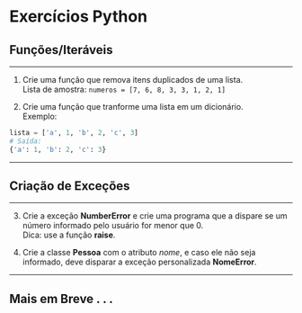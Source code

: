 # Exercícios Python

## Funções/Iteráveis

---

1. Crie uma função que remova itens duplicados de uma lista.
   <br>Lista de amostra: `numeros = [7, 6, 8, 3, 3, 1, 2, 1]`

2. Crie uma função que tranforme uma lista em um dicionário.
   <br>Exemplo:

```Python
lista = ['a', 1, 'b', 2, 'c', 3]
# Saída:
{'a': 1, 'b': 2, 'c': 3}
```

---

## Criação de Exceções

---

3. Crie a exceção **NumberError** e crie uma programa que a dispare se um número informado pelo usuário for menor que 0.
   <br>Dica: use a função **raise**.

4. Crie a classe **Pessoa** com o atributo _nome_, e caso ele não seja informado, deve disparar a exceção personalizada **NomeError**.

---

## Mais em Breve . . .
